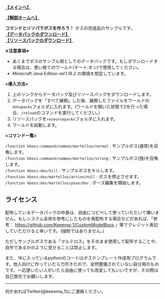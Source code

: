 
**[【メインへ】](https://github.com/Keeema-1/CustomModelBoss)**

**[【解説ホームへ】](https://github.com/Keeema-1/CustomModelBoss/blob/main/lectures/home.md)**

**コマンドとリソパでボスを作ろう！** ボスの完成品のサンプルです。  
**[【データパックのダウンロード】](https://github.com/Keeema-1/CustomModelBoss/releases/download/v0.0.1/CustomModelBoss-sample2-v0.0.1.zip)**  
**[【リソースパックのダウンロード】](https://github.com/Keeema-1/CustomModelBoss/releases/download/v0.0.1/BossResourcePack.zip)**  

**※注意事項※**
 - あくまでボスのサンプル用としてのデータパックです。もしダウンロードする場合は、使い捨てのワールド(チート:オン)で使用してください。
 - Minecraft Java Edition ver1.18.2 の環境を想定しています。

**<導入方法>**

1. 上のリンクからデータパック及びリソースパックをダウンロードします。
2. データパックを「すべて展開」した後、展開したファイルをワールドの`datapacks`フォルダに入れます。(ワールドを開いた状態で2を行った場合、`/reload`のコマンドを実行してください。)
3. リソースパックを`resourcepacks`フォルダに入れます。
4. ワールドを起動します。

**<コマンド一覧>**  

`/function kboss:command/summon/martellos/normal` : サンプルボス(通常)を召喚します。  
`/function kboss:command/summon/martellos/strong` : サンプルボス(強)を召喚します。  
`/function kboss:dev/kill` : サンプルボスをキルします。  
`/function kboss:dev/martellos/action/null` : ボスを停止させます。  
`/function kboss:dev/martellos/pose/dev` : ポーズ編集を開始します。  


## ライセンス

配布しているデータパックの中身は、自由にコピペして使っていただいて構いません。もしシステム全体を参考にしたものを再配布する場合などがあれば、「参考： https://github.com/Keeema-1/CustomModelBoss 」等でクレジット表記していただけると幸いです。(強制ではありません。)

ただしサンプルボスである「マルテロス」をそのまま使用して配布することや、自作であるかのように見せることは禁止します。

また、中に入っているpythonのコードはボステンプレート作成用プログラムです。他人向けに作っていたら力尽きたので、全然整備されていない自分用のものです。一応使いたい人がいたら自由に使っても改変してもいいですが、その際は自己責任でお願いします。

___

何かあればTwitter(@keeema_1)にご連絡ください。
